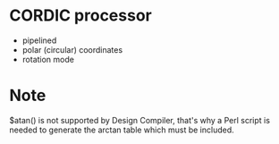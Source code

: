# CORDIC processor

- pipelined
- polar (circular) coordinates 
- rotation mode


# Note

$atan() is not supported by Design Compiler, that's why a Perl script
is needed to generate the arctan table which must be included.

